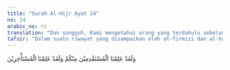```yaml
---
title: "Surah Al-Hijr Ayat 24"
no: 24
arabic_no: ٢٤
translation: "Dan sungguh, Kami mengetahui orang yang terdahulu sebelum kamu dan Kami mengetahui pula orang yang terkemudian."
tafsir: "Dalam suatu riwayat yang disampaikan oleh at-Tirmizi dan al-hakim dari Ibnu Abbas diterangkan bahwa ayat ini diturunkan berhubungan dengan wanita cantik yang salat mengikuti Nabi saw. Oleh karena itu, sebagian sahabat yang ingin salat mengikuti Nabi saw maju ke saf pertama agar tidak dapat melihat wanita itu. Mereka khawatir dengan melihat muka wanita itu salat menjadi batal. Sedang sebagian sahabat yang lain mundur ke bagian belakang dengan harapan dapat melihat muka wanita itu di waktu rukuk melalui ketiak mereka. Maka turun ayat ini mencela perbuatan sahabat itu. Allah swt mengetahui maksud para sahabat yang maju ke saf pertama dan maksud para sahabat yang mundur ke saf belakang.\n\nHal ini menunjukkan bahwa para sahabat Nabi sebagai manusia ada yang sangat baik, sangat memelihara salat mereka supaya tidak melihat wanita cantik karena khawatir dapat membatalkan salat. Akan tetapi, ada yang justru ingin melihat wanita cantik itu. Hal ini adalah wajar dan bersifat manusiawi, serta belum sampai pada perbuatan dosa yang melanggar agama.\n\nSekalipun ayat ini diturunkan dengan peristiwa di atas, tetapi meliputi juga pengetahuan Allah swt terhadap segala yang tersirat dan tergores di dalam hati seseorang.\n\nBerdasarkan sabab nuzul ini, maka Ibnu 'Abbas mengartikan al-mustaqdimin wal-musta'khirin sebagai keutamaan salat pada saf terdepan dibandingkan dengan salat pada saf paling belakang. Sebagian ulama mengartikannya dengan pengetahuan terhadap manusia yang diciptakan lebih dulu, manusia sekarang, dan manusia yang diciptakan belakangan. \n\nArti lain dari al-mustaqdimin wal-musta'khirin adalah Allah mengetahui masa lampau dan masa mendatang manusia. Ada pula ulama yang mengartikan al-mustaqdimin sebagai orang-orang yang bersegera melakukan kebaikan, dan al-musta'khirin dengan arti sebaliknya.\n\nPada ayat ini, Allah swt menegaskan bahwa Dialah yang Mahakuasa mengetahui semua yang terdahulu beserta peristiwa yang telah terjadi dari yang paling besar sampai yang paling kecil. Dia mengetahui apa yang ada sekarang ini, dan mengetahui apa yang terjadi pada masa yang akan datang, tidak satu pun kejadian yang tidak diketahui-Nya."
---
```

وَلَقَدْ عَلِمْنَا الْمُسْتَقْدِمِيْنَ مِنْكُمْ وَلَقَدْ عَلِمْنَا الْمُسْتَأْخِرِيْنَ 